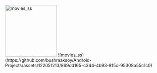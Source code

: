 <img width="167" alt="movies_ss" src="https://github.com/bushraaksoy/Android-Projects/assets/122051213/f2d4e34d-38a8-42ae-8251-b0754be38aaa">
![movies_ss](https://github.com/bushraaksoy/Android-Projects/assets/122051213/869dd165-c344-4b93-815c-95308a55c1c0)
